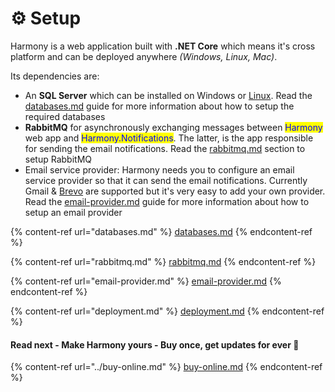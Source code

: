 # ⚙ Setup

Harmony is a web application built with **.NET Core** which means it's cross platform and can be deployed anywhere _(Windows, Linux, Mac)_.&#x20;

Its dependencies are:

* An **SQL Server** which can be installed on Windows or [Linux](https://learn.microsoft.com/en-us/sql/linux/sql-server-linux-setup?view=sql-server-ver16#supportedplatforms).  Read the [databases.md](databases.md "mention") guide for more information about how to setup the required databases
* **RabbitMQ** for asynchronously  exchanging messages between <mark style="color:blue;">Harmony</mark> web app and <mark style="color:blue;">Harmony.Notifications</mark>. The latter, is the app responsible for sending the email notifications. Read the [rabbitmq.md](rabbitmq.md "mention") section to setup RabbitMQ
* Email service provider: Harmony needs you to configure an email service provider so that it can send the email notifications. Currently Gmail & [Brevo](https://www.brevo.com/products/transactional-email/) are supported but it's very easy to add your own provider. Read the  [email-provider.md](email-provider.md "mention") guide for more information about how to setup an email provider

{% content-ref url="databases.md" %}
[databases.md](databases.md)
{% endcontent-ref %}

{% content-ref url="rabbitmq.md" %}
[rabbitmq.md](rabbitmq.md)
{% endcontent-ref %}

{% content-ref url="email-provider.md" %}
[email-provider.md](email-provider.md)
{% endcontent-ref %}

{% content-ref url="deployment.md" %}
[deployment.md](deployment.md)
{% endcontent-ref %}

#### Read next - Make Harmony yours - Buy once, get updates for ever :rocket:

{% content-ref url="../buy-online.md" %}
[buy-online.md](../buy-online.md)
{% endcontent-ref %}
